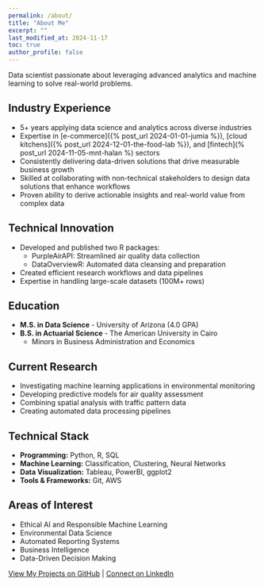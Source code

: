 ```yaml
---
permalink: /about/
title: "About Me"
excerpt: ""
last_modified_at: 2024-11-17
toc: true
author_profile: false
---
```


Data scientist passionate about leveraging advanced analytics and machine learning to solve real-world problems.

## Industry Experience

- 5+ years applying data science and analytics across diverse industries
- Expertise in [e-commerce]({% post_url 2024-01-01-jumia %}), [cloud kitchens]({% post_url 2024-12-01-the-food-lab %}), and [fintech](% post_url 2024-11-05-mnt-halan %) sectors
- Consistently delivering data-driven solutions that drive measurable business growth
- Skilled at collaborating with non-technical stakeholders to design data solutions that enhance workflows
- Proven ability to derive actionable insights and real-world value from complex data

## Technical Innovation

- Developed and published two R packages:
  - PurpleAirAPI: Streamlined air quality data collection
  - DataOverviewR: Automated data cleansing and preparation
- Created efficient research workflows and data pipelines
- Expertise in handling large-scale datasets (100M+ rows)

## Education

- **M.S. in Data Science** - University of Arizona (4.0 GPA)
- **B.S. in Actuarial Science** - The American University in Cairo
  - Minors in Business Administration and Economics

## Current Research

- Investigating machine learning applications in environmental monitoring
- Developing predictive models for air quality assessment
- Combining spatial analysis with traffic pattern data
- Creating automated data processing pipelines

## Technical Stack

- **Programming:** Python, R, SQL
- **Machine Learning:** Classification, Clustering, Neural Networks
- **Data Visualization:** Tableau, PowerBI, ggplot2
- **Tools & Frameworks:** Git, AWS

## Areas of Interest

- Ethical AI and Responsible Machine Learning
- Environmental Data Science
- Automated Reporting Systems
- Business Intelligence
- Data-Driven Decision Making

[View My Projects on GitHub](https://github.com/heba-razzak) | [Connect on LinkedIn](http://linkedin.com/in/hrazzak)
